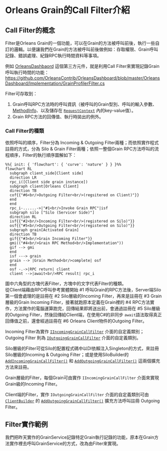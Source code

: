 # Orleans Grain的Call Filter介紹

## Call Filter的概念

Filter是Orleans Grain的一個功能，可以在Grain的方法被呼叫前後，執行一些自訂的邏輯。以便讓我們在Grain的方法被呼叫前後做例如：存取權限、Grain呼叫記錄、錯誤處理、紀錄RPC執行時間資料等事項。

例如 [OrleansDashbaord](https://github.com/OrleansContrib/OrleansDashboard) 這個第三方元件，就是利用Call Filter來實現記錄Grain呼叫執行時間的功能：  
https://github.com/OrleansContrib/OrleansDashboard/blob/master/OrleansDashboard/Implementation/GrainProfilerFilter.cs

Filter可存取到：
1. Grain呼叫RPC方法時的呼叫資訊（被呼叫的Grain型別、呼叫的輸入參數、[MethodInfo](https://learn.microsoft.com/en-us/dotnet/api/system.reflection.methodinfo)、以及儲存在 [`RequestContext`](https://learn.microsoft.com/en-us/dotnet/api/orleans.runtime.requestcontext) 內的key-value值）。
2. Grain RPC方法的回傳值、執行時拋出的例外。

### Call Filter的種類

依照呼叫的順序，Filter分為 Incoming & Outgoing Filter兩種；而依照實作程式註冊的方式，分為 Silo  & Grain Filter兩種；依照一整個Grain RPC方法呼叫的流程順序，Filter的執行順序圖解如下：
```mermaid
%%{ init: { 'flowchart': { 'curve': 'nature' } } }%%
flowchart RL
  subgraph client_side[Client side]
  direction LR
  rpc_i([Client side grain instance])
  subgraph client[Orleans Client]
  direction TB
  cof{{"#6<br/>Outgoing Filter<br/>(regsitered on Client)"}}
  end 
  end
  rpc_i-......->|"#1<br/>Invoke Grain RPC"|isf
  subgraph silo ["Silo (Servicer Side)"]
  direction RL
  isf{{"#2<br/>Incoming Filter<br/>(registered on Silo)"}}
  osf{{"#5<br/>Outgoing Filter<br/>(registered on Silo)"}}
  subgraph grain[Activated Grain]
  direction TB
  gif{{"#3<br/>Grain Incoming Filter"}}
  gmi(("#4<br/>Grain RPC Method<br/>Implementation"))
  gif --> gmi
  end
  isf ---> grain
  grain --> |Grain Method<br/>complete| osf
  end
  osf -.->|RPC return| client
  client -->|await<br/>RPC result| rpc_i
```
圖中六角型的方塊代表Filter，方塊中的文字代表Filter的種類。  
從Client端藉由RPC呼叫參考實體開始 #1 呼叫Grain的RPC方法後，Server端Silo第一個會處理的是註冊在 #2 Silo層級的Incoming Filter，再來是註冊在 #3 Grain層級的Grain Incoming Filter，接著就跑原本定義在Grain裡的 #4 RPC方法實作，方法實作的電腦運算跑完，回傳結果即將送出前，會通過註冊在 #5 Silo層級的Outgoing Filter，然後回傳給Client端，在使用C#的非同步 `await`語法取得真正回傳值之前，還會經過註冊在 #6 Orleans Client物件的Outgoing Filter。

Incoming Filter為實作 [`IIncomingGrainCallFilter`](https://learn.microsoft.com/en-us/dotnet/api/orleans.iincominggraincallfilter) 介面的自定義類別；Outgoing Filter 則為 [`IOutgoingGrainCallFilter`](https://learn.microsoft.com/en-us/dotnet/api/orleans.ioutgoinggraincallfilter) 介面的自定義類別。

Silo層級的Filter可從Silo的配置程式碼中以DI依賴注入Singleton的方式，來註冊Silo層級的Incoming & Outgoing Filter；或是使用SiloBuilder的 [`AddIncomingGrainCallFilter()`](https://learn.microsoft.com/en-us/dotnet/api/orleans.hosting.silohostbuildergraincallfilterextensions.addincominggraincallfilter) 和 [`AddOutgoingGrainCallFilter()`](https://learn.microsoft.com/en-us/dotnet/api/orleans.hosting.silohostbuildergraincallfilterextensions.addoutgoinggraincallfilter) 這兩個擴充方法來註冊。  

Grain層級的Filter，每個Grain可由實作 `IIncomingGrainCallFilter` 介面來實現Grain級的Incoming Filter。

Client端的Filter，實作 `IOutgoingGrainCallFilter` 介面的自定義類別可由 [`ClientBuilder`](https://learn.microsoft.com/en-us/dotnet/api/orleans.clientbuilder) 的 [`AddOutgoingGrainCallFilter()`](https://learn.microsoft.com/en-us/dotnet/api/orleans.clientbuildergraincallfilterextensions.addoutgoinggraincallfilter) 擴充方法呼叫註冊 Outgoing Filter。

## Filter實作範例

我們把昨天實作的GrainService記錄特定Grain執行記錄的功能，原本在Grain方法實作裡去呼叫GrainService的方式，改為由Filter來實現。